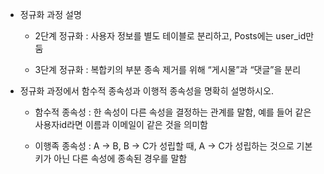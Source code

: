 - 정규화 과정 설명
  - 2단계 정규화 : 사용자 정보를 별도 테이블로 분리하고, Posts에는 user_id만 둠
  
  - 3단계 정규화 : 복합키의 부분 종속 제거를 위해 “게시물”과 “댓글”을 분리

- 정규화 과정에서 함수적 종속성과 이행적 종속성을 명확히 설명하시오.
 
  - 함수적 종속성 : 한 속성이 다른 속성을 결정하는 관계를 말함, 예를 들어 같은 사용자id라면 이름과 이메일이 같은 것을 의미함

  - 이행족 종속성 : A → B, B → C가 성립할 때, A → C가 성립하는 것으로 기본 키가 아닌 다른 속성에 종속된 경우를 말함
